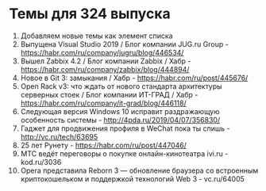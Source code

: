 # Темы для 324 выпуска
1. Добавляем новые темы как элемент списка
1. Выпущена Visual Studio 2019 / Блог компании JUG.ru Group - https://habr.com/ru/company/jugru/blog/446534/ 
1. Вышел Zabbix 4.2 / Блог компании Zabbix / Хабр - https://habr.com/ru/company/zabbix/blog/444894/
1. Новое в Git 3: замыкания / Хабр - https://habr.com/ru/post/445676/
1. Open Rack v3: что ждать от нового стандарта архитектуры серверных стоек / Блог компании ИТ-ГРАД / Хабр - https://habr.com/ru/company/it-grad/blog/446118/ 
1. Следующая версия Windows 10 исправит раздражающую особенность системы - http://4pda.ru/2019/04/07/356830/
1. Гаджет для продвижения профиля в WeChat пока ты спишь - http://vc.ru/tech/63695
1. 25 лет Рунету - https://habr.com/ru/post/447046/
1. МТС ведёт переговоры о покупке онлайн-кинотеатра ivi.ru - kod.ru/3036
1. Opera представила Reborn 3 — обновление браузера со встроенным криптокошельком и поддержкой технологий Web 3 - vc.ru/64005

